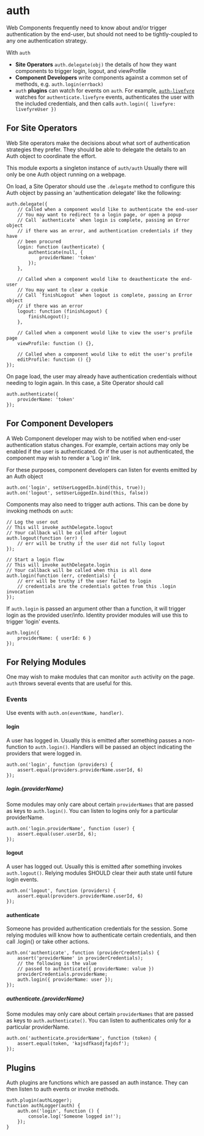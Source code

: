# auth

Web Components frequently need to know about and/or trigger authentication by
the end-user, but should not need to be tightly-coupled to any one authentication strategy.

With `auth`
* **Site Operators** `auth.delegate(obj)` the details of how they want components to trigger login, logout, and viewProfile
* **Component Developers** write components against a common set of methods, e.g. `auth.login(errback)`
* `auth` **plugins** can watch for events on `auth`. For example, [`auth-livefyre`](//github.com/gobengo/auth-livefyre) watches for `authenticate.livefyre` events, authenticates the user with the included credentials, and then calls `auth.login({ livefyre: livefyreUser })`

## For Site Operators

Web Site operators make the decisions about what sort of authentication strategies they prefer. They should be able to delegate the details to an Auth object to coordinate the effort.

This module exports a singleton instance of `auth/auth` Usually there
will only be one Auth object running on a webpage.

On load, a Site Operator should use the `.delegate` method to configure this Auth object by passing an 'authentication delegate' like the following:

    auth.delegate({
        // Called when a component would like to authenticate the end-user
        // You may want to redirect to a login page, or open a popup
        // Call `authenticate` when login is complete, passing an Error object
        // if there was an error, and authentication credentials if they have
        // been procured
        login: function (authenticate) {
            authenticate(null, {
                providerName: 'token'
            });
        },

        // Called when a component would like to deauthenticate the end-user
        // You may want to clear a cookie
        // Call `finishLogout` when logout is complete, passing an Error object
        // if there was an error
        logout: function (finishLogout) {
            finishLogout();
        },

        // Called when a component would like to view the user's profile page
        viewProfile: function () {},

        // Called when a component would like to edit the user's profile
        editProfile: function () {}
    });

On page load, the user may already have authentication credentials without needing to login again. In this case, a Site Operator should call

    auth.authenticate({
        providerName: 'token'
    });

## For Component Developers

A Web Component developer may wish to be notified when end-user authentication
status changes. For example, certain actions may only be enabled if the user
is authenticated. Or if the user is not authenticated, the component may wish
to render a 'Log in' link.

For these purposes, component developers can listen for events emitted by an
Auth object

    auth.on('login', setUserLoggedIn.bind(this, true));
    auth.on('logout', setUserLoggedIn.bind(this, false))

Components may also need to trigger auth actions. This can be done by invoking methods on `auth`:

    // Log the user out
    // This will invoke authDelegate.logout
    // Your callback will be called after logout
    auth.logout(function (err) {
        // err will be truthy if the user did not fully logout
    });

    // Start a login flow
    // This will invoke authDelegate.login
    // Your callback will be called when this is all done
    auth.login(function (err, credentials) {
        // err will be truthy if the user failed to login
        // credentials are the credentials gotten from this .login invocation
    });

If `auth.login` is passed an argument other than a function, it will trigger login as the provided user/info. Identity provider modules will use this to trigger 'login' events.

    auth.login({
        providerName: { userId: 6 }
    });

## For Relying Modules

One may wish to make modules that can monitor `auth` activity on the page. `auth` throws several events that are useful for this.

### Events

Use events with `auth.on(eventName, handler)`.

#### login

A user has logged in. Usually this is emitted after something passes a non-function to `auth.login()`. Handlers will be passed an object indicating the providers that were logged in.

    auth.on('login', function (providers) {
        assert.equal(providers.providerName.userId, 6)
    });

##### login.{providerName}

Some modules may only care about certain `providerNames` that are passed as keys to  `auth.login()`. You can listen to logins only for a particular providerName.

    auth.on('login.providerName', function (user) {
        assert.equal(user.userId, 6);
    });

#### logout

A user has logged out. Usually this is emitted after something invokes `auth.logout()`. Relying modules SHOULD clear their auth state until future login events.

    auth.on('logout', function (providers) {
        assert.equal(providers.providerName.userId, 6)
    });

#### authenticate

Someone has provided authentication credentials for the session. Some relying modules will know how to authenticate certain credentials, and then call .login() or take other actions.

    auth.on('authenticate', function (providerCredentials) {
        assert('providerName' in providerCredentials);
        // the following is the value
        // passed to authenticate({ providerName: value })
        providerCredentials.providerName; 
        auth.login({ providerName: user });
    });

##### authenticate.{providerName}

Some modules may only care about certain `providerNames` that are passed as keys to `auth.authenticate()`. You can listen to authenticates only for a particular providerName.

    auth.on('authenticate.providerName', function (token) {
        assert.equal(token, 'kajsdfkasdjfajdsf');
    });

## Plugins

Auth plugins are functions which are passed an auth instance. They can then listen to auth events or invoke methods.

    auth.plugin(authLogger);
    function authLogger(auth) {
        auth.on('login', function () {
            console.log('Someone logged in!');
        });
    }
